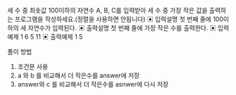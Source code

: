 세 수 중 최솟값
100이하의 자연수 A, B, C를 입력받아 세 수 중 가장 작은 값을 출력하는 프로그램을 작성하세요.(정렬을 사용하면 안됩니다)
▣ 입력설명
첫 번째 줄에 100이하의 세 자연수가 입력된다.
▣ 출력설명
첫 번째 줄에 가장 작은 수를 출력한다.
▣ 입력예제 1
6 5 11
▣ 출력예제 1
5

풀이 방법

1. 조건문 사용
2. a 와 b 를 비교해서 더 작은수를 answer에 저장
3. answer와 c 를 비교해서 더 작은수를 asnwer에 다시 저장
